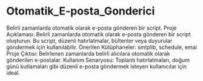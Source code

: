 # Otomatik_E-posta_Gonderici
 Belirli zamanlarda otomatik olarak e-posta gönderen bir script.
Proje Açıklaması: 
Belirli zamanlarda otomatik olarak e-posta gönderen bir script oluşturun. Bu script, düzenli hatırlatmalar, bültenler veya duyurular göndermek için kullanılabilir.
Önerilen Kütüphaneler: 
smtplib, schedule, emai
Proje Çıktısı: 
Belirlenen zamanlarda belirli alıcılara otomatik olarak gönderilen e-postalar.
Kullanım Senaryosu: 
Toplantı hatırlatmaları, doğum günü kutlamaları gibi düzenli e-posta göndermek isteyen kullanıcılar için ideal.

